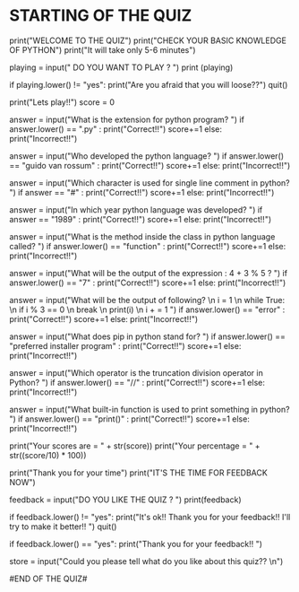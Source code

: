 # STARTING OF THE QUIZ #

print("WELCOME TO THE QUIZ")
print("CHECK YOUR BASIC KNOWLEDGE OF PYTHON")
print("It will take only 5-6 minutes")

playing = input(" DO YOU WANT TO PLAY ? ")
print (playing)

if playing.lower() != "yes":
	print("Are you afraid that you will loose??")
	quit()

print("Lets play!!")
score = 0

answer = input("What is the extension for python program?     ")
if answer.lower() == ".py" :
	print("Correct!!")
	score+=1
else:
	print("Incorrect!!")

answer = input("Who developed the python language?     ")
if answer.lower() == "guido van rossum" :
	print("Correct!!")
	score+=1
else:
	print("Incorrect!!")

answer = input("Which character is used for single line comment in python?     ")
if answer == "#" :
	print("Correct!!")
	score+=1
else:
	print("Incorrect!!")

answer = input("In which year python language was developed?     ")
if answer == "1989" :
	print("Correct!!")
	score+=1
else:
	print("Incorrect!!")

answer = input("What is the method inside the class in python language called?     ")
if answer.lower() == "function" :
	print("Correct!!")
	score+=1
else:
	print("Incorrect!!")

answer = input("What will be the output of the expression : 4 + 3 % 5 ?    ")
if answer.lower() == "7" :
	print("Correct!!")
	score+=1
else:
	print("Incorrect!!")

answer = input("What will be the output of following?  \n		i = 1  \n		while True:  \n			if i % 3 == 0  \n				break  \n			print(i)  \n			i + = 1      ")
if answer.lower() == "error" :
	print("Correct!!")
	score+=1
else:
	print("Incorrect!!")

answer = input("What does pip in python stand for?    ")
if answer.lower() == "preferred installer program" :
	print("Correct!!")
	score+=1
else:
	print("Incorrect!!")

answer = input("Which operator is the truncation division operator in Python?    ")
if answer.lower() == "//" :
	print("Correct!!")
	score+=1
else:
	print("Incorrect!!")

answer = input("What built-in function is used to print something in python?    ")
if answer.lower() == "print()" :
	print("Correct!!")
	score+=1
else:
	print("Incorrect!!")

print("Your scores are = " + str(score))
print("Your percentage = " + str((score/10) * 100))

print("Thank you for your time")
print("IT'S THE TIME FOR FEEDBACK NOW")

feedback = input("DO YOU LIKE THE QUIZ ?  ")
print(feedback)

if feedback.lower() != "yes":
	print("It's ok!! Thank you for your feedback!! I'll try to make it better!! ")
	quit()

if feedback.lower() == "yes":
	print("Thank you for your feedback!! ")

store = input("Could you please tell what do you like about this quiz?? \n")

#END OF THE QUIZ#

